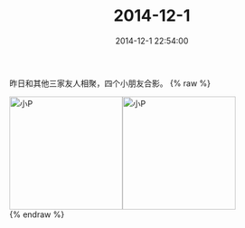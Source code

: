 ﻿---
title: 2014-12-1
date: 2014-12-1 22:54:00
tags:
categories: 妈妈
---
昨日和其他三家友人相聚，四个小朋友合影。
{% raw %}
<div style="width:500 px">
<div style="float:left; width:100 px"><img src="/images/微信图片_20171011073709.jpg" width="200" alt="小P"></div>
<div style="float:left; width:100 px"><img src="/images/微信图片_20171011073726.jpg" width="200" alt="小P"></div>
<div style="clear:both"></div>
</div>
{% endraw %}